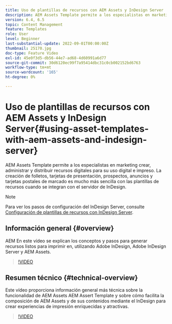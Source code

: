 ```yaml
---
title: Uso de plantillas de recursos con AEM Assets y InDesign Server
description: AEM Assets Template permite a los especialistas en marketing crear, administrar y distribuir recursos digitales para su uso digital e impreso. La creación de folletos, tarjetas de presentación, prospectos, anuncios y tarjetas postales de marcado es mucho más sencilla con las plantillas de recursos cuando se integran con el servidor de InDesign.
version: 6.4, 6.5
topic: Content Management
feature: Templates
role: User
level: Beginner
last-substantial-update: 2022-09-01T00:00:00Z
thumbnail: 25170.jpg
doc-type: Feature Video
exl-id: 45e0f3d5-db56-44e7-ad68-4d60991a6d77
source-git-commit: 30d6120ec99f7a95414dbc31c0cb002152bd6763
workflow-type: tm+mt
source-wordcount: '165'
ht-degree: 0%

---
```


# Uso de plantillas de recursos con AEM Assets y InDesign Server{#using-asset-templates-with-aem-assets-and-indesign-server}

AEM Assets Template permite a los especialistas en marketing crear, administrar y distribuir recursos digitales para su uso digital e impreso. La creación de folletos, tarjetas de presentación, prospectos, anuncios y tarjetas postales de marcado es mucho más sencilla con las plantillas de recursos cuando se integran con el servidor de InDesign.

>[!NOTE]
>
>Para ver los pasos de configuración del InDesign Server, consulte [Configuración de plantillas de recursos con InDesign Server](asset-templates-technical-video-setup.md).

## Información general {#overview}

AEM En este vídeo se explican los conceptos y pasos para generar recursos listos para imprimir en, utilizando Adobe InDesign, Adobe InDesign Server y AEM Assets.

>[!VIDEO](https://video.tv.adobe.com/v/25170?quality=12&learn=on)

## Resumen técnico {#technical-overview}

Este vídeo proporciona información general más técnica sobre la funcionalidad de AEM Assets AEM Assert Template y sobre cómo facilita la composición de AEM Assets y de sus contenidos mediante el InDesign para crear experiencias de impresión enriquecidas y atractivas.

>[!VIDEO](https://video.tv.adobe.com/v/17071?quality=12&learn=on)
